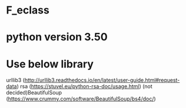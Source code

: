 # F_eclass
# python version 3.50

# Use below library
urllib3 (http://urllib3.readthedocs.io/en/latest/user-guide.html#request-data)
rsa (https://stuvel.eu/python-rsa-doc/usage.html)
(not decided)BeautifulSoup (https://www.crummy.com/software/BeautifulSoup/bs4/doc/)
